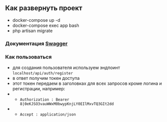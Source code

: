 ## Как развернуть проект

- docker-compose up -d
- docker-compose exec app bash
- php artisan migrate

### Документация [Swagger](http://localhost/api/documentation)

### Как пользоваться

- для создания пользователя используем эндпоинт `localhost/api/auth/register`
- в ответ получим токен доступа
- этот токен передаем в заголовках для всех запросов кроме логина и регистрации, например:
- - `Authorization : Bearer 8|0eKJSO3vauWWxM0bwypKnjLY0EIlMxvTQ3GIt2dd`
- - `Accept : application/json`


